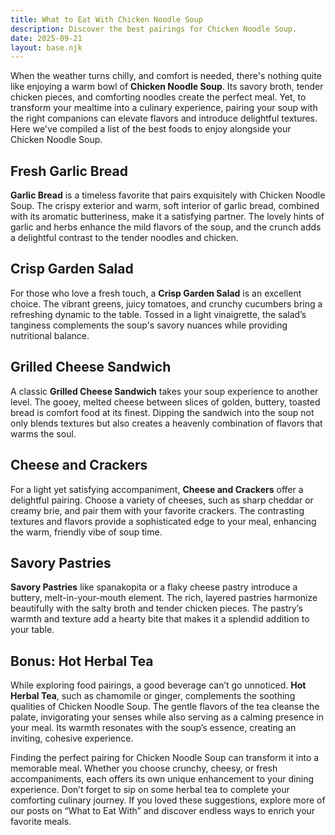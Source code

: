 ```yaml
---
title: What to Eat With Chicken Noodle Soup
description: Discover the best pairings for Chicken Noodle Soup.
date: 2025-09-21
layout: base.njk
---
```


When the weather turns chilly, and comfort is needed, there's nothing quite like enjoying a warm bowl of **Chicken Noodle Soup**. Its savory broth, tender chicken pieces, and comforting noodles create the perfect meal. Yet, to transform your mealtime into a culinary experience, pairing your soup with the right companions can elevate flavors and introduce delightful textures. Here we've compiled a list of the best foods to enjoy alongside your Chicken Noodle Soup.

## **Fresh Garlic Bread**

**Garlic Bread** is a timeless favorite that pairs exquisitely with Chicken Noodle Soup. The crispy exterior and warm, soft interior of garlic bread, combined with its aromatic butteriness, make it a satisfying partner. The lovely hints of garlic and herbs enhance the mild flavors of the soup, and the crunch adds a delightful contrast to the tender noodles and chicken. 

## **Crisp Garden Salad**

For those who love a fresh touch, a **Crisp Garden Salad** is an excellent choice. The vibrant greens, juicy tomatoes, and crunchy cucumbers bring a refreshing dynamic to the table. Tossed in a light vinaigrette, the salad’s tanginess complements the soup's savory nuances while providing nutritional balance. 

## **Grilled Cheese Sandwich**

A classic **Grilled Cheese Sandwich** takes your soup experience to another level. The gooey, melted cheese between slices of golden, buttery, toasted bread is comfort food at its finest. Dipping the sandwich into the soup not only blends textures but also creates a heavenly combination of flavors that warms the soul.

## **Cheese and Crackers**

For a light yet satisfying accompaniment, **Cheese and Crackers** offer a delightful pairing. Choose a variety of cheeses, such as sharp cheddar or creamy brie, and pair them with your favorite crackers. The contrasting textures and flavors provide a sophisticated edge to your meal, enhancing the warm, friendly vibe of soup time. 

## **Savory Pastries**

**Savory Pastries** like spanakopita or a flaky cheese pastry introduce a buttery, melt-in-your-mouth element. The rich, layered pastries harmonize beautifully with the salty broth and tender chicken pieces. The pastry’s warmth and texture add a hearty bite that makes it a splendid addition to your table.

## **Bonus: Hot Herbal Tea**

While exploring food pairings, a good beverage can’t go unnoticed. **Hot Herbal Tea**, such as chamomile or ginger, complements the soothing qualities of Chicken Noodle Soup. The gentle flavors of the tea cleanse the palate, invigorating your senses while also serving as a calming presence in your meal. Its warmth resonates with the soup’s essence, creating an inviting, cohesive experience.

Finding the perfect pairing for Chicken Noodle Soup can transform it into a memorable meal. Whether you choose crunchy, cheesy, or fresh accompaniments, each offers its own unique enhancement to your dining experience. Don’t forget to sip on some herbal tea to complete your comforting culinary journey. If you loved these suggestions, explore more of our posts on “What to Eat With” and discover endless ways to enrich your favorite meals.